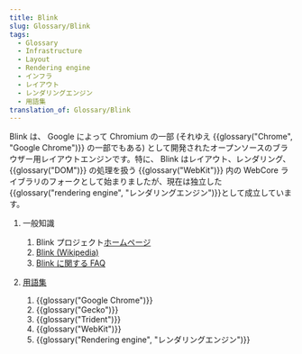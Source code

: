 ```yaml
---
title: Blink
slug: Glossary/Blink
tags:
  - Glossary
  - Infrastructure
  - Layout
  - Rendering engine
  - インフラ
  - レイアウト
  - レンダリングエンジン
  - 用語集
translation_of: Glossary/Blink
---
```

Blink は、 Google によって Chromium の一部 (それゆえ {{glossary("Chrome", "Google Chrome")}} の一部でもある) として開発されたオープンソースのブラウザー用レイアウトエンジンです。特に、 Blink はレイアウト、レンダリング、 {{glossary("DOM")}} の処理を扱う {{glossary("WebKit")}} 内の WebCore ライブラリのフォークとして始まりましたが、現在は独立した{{glossary("rendering engine", "レンダリングエンジン")}}として成立しています。

1.  一般知識

    1.  Blink プロジェクト[ホームページ](http://www.chromium.org/blink)
    2.  [Blink (Wikipedia)](http://en.wikipedia.org/wiki/Blink_%28layout_engine%29)
    3.  [Blink に関する FAQ](http://www.chromium.org/blink/developer-faq)

2.  [用語集](/ja/docs/Glossary)

    1.  {{glossary("Google Chrome")}}
    2.  {{glossary("Gecko")}}
    3.  {{glossary("Trident")}}
    4.  {{glossary("WebKit")}}
    5.  {{glossary("Rendering engine", "レンダリングエンジン")}}
